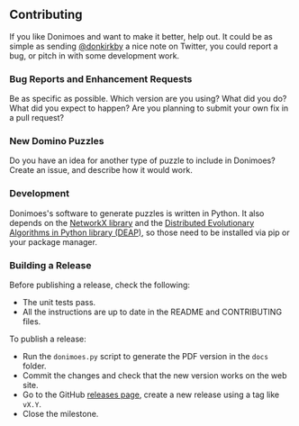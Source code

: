 ## Contributing ##
If you like Donimoes and want to make it better, help out. It could be as
simple as sending [@donkirkby][] a nice note on Twitter, you could report a bug,
or pitch in with some development work.

### Bug Reports and Enhancement Requests ###
Be as specific as possible. Which version are you using? What did you do? What
did you expect to happen? Are you planning to submit your own fix in a pull
request?

### New Domino Puzzles ###
Do you have an idea for another type of puzzle to include in Donimoes? Create
an issue, and describe how it would work.

### Development ###
Donimoes's software to generate puzzles is written in Python. It also depends
on the [NetworkX library][nx] and the
[Distributed Evolutionary Algorithms in Python library (DEAP)][deap], so those
need to be installed via pip or your package manager.

### Building a Release ###
Before publishing a release, check the following:

* The unit tests pass.
* All the instructions are up to date in the README and CONTRIBUTING files.

To publish a release:

* Run the `donimoes.py` script to generate the PDF version in the `docs` folder.
* Commit the changes and check that the new version works on the web site.
* Go to the GitHub [releases page][releases], create a new release using a tag
    like `vX.Y`.
* Close the milestone.

[@donkirkby]: http://twitter.com/donkirkby
[nx]: http://networkx.github.io/
[deap]: https://pypi.python.org/pypi/deap
[releases]: https://github.com/donkirkby/donimoes/releases
